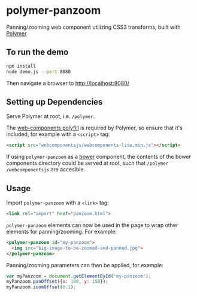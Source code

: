 # polymer-panzoom
Panning/zooming web component utilizing CSS3 transforms, built with [Polymer](https://www.polymer-project.org)

## To run the demo

```bash
npm install
node demo.js --port 8080
```

Then navigate a browser to [http://localhost:8080/](http://localhost:8080/)

## Setting up Dependencies

Serve Polymer at root, i.e. `/polymer`.

The [web-components polyfill](https://github.com/webcomponents/webcomponentsjs) is required by Polymer, so ensure that it's included, for example with a `<script>` tag:

```html
<script src="webcomponentsjs/webcomponents-lite.min.js"></script>
```

If using `polymer-panzoom` as a [bower](https://bower.io/) component, the contents of the bower components directory could be served at root, such that `/polymer` `/webcomponentsjs` are accesible.

## Usage

Import `polymer-panzoom` with a `<link>` tag:

```html
<link rel="import" href="panzoom.html">
```

`polymer-panzoom` elements can now be used in the page to wrap other elements for panning/zooming. For example:

```html
<polymer-panzoom id="my-panzoom">
  <img src="big-image-to-be-zoomed-and-panned.jpg">
</polymer-panzoom>
```

Panning/zooming parameters can then be applied, for example:

```javascript
var myPanzoom = document.getElementById('my-panzoom');
myPanzoom.panOffset({x: 100, y: 150});
myPanzoom.zoomOffset(0.1);
```
